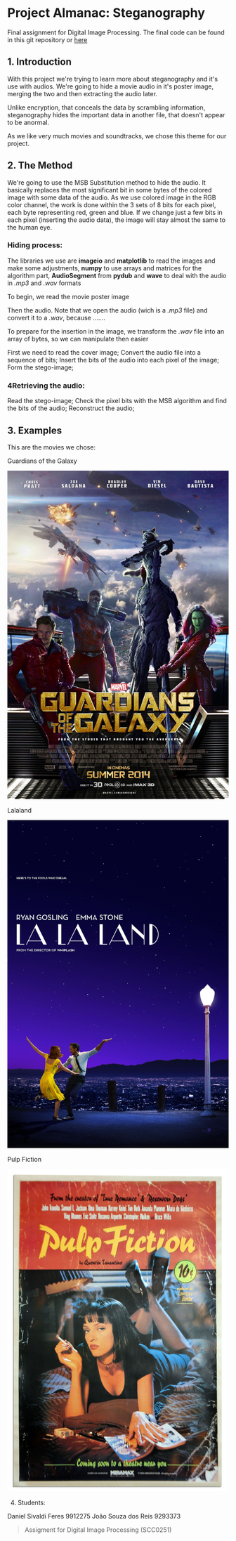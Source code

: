 # Project Almanac: Steganography

Final assignment for Digital Image Processing. The final code can be found in this git repository or [here](code.py)
## 1. Introduction

With this project we're trying to learn more about steganography and it's use with audios. We're going to hide a movie audio in it's poster image, merging the two and then extracting the audio later. 
  
Unlike encryption, that conceals the data by scrambling information, steganography hides the important data in another file, that doesn't appear to be anormal.
  
As we like very much movies and soundtracks, we chose this theme for our project.
  
## 2. The Method
 
We're going to use the MSB Substitution method to hide the audio. It basically replaces the most significant bit in some bytes of the colored image with some data of the audio. As we use colored image in the RGB color channel, the work is done within the 3 sets of 8 bits for each pixel, each byte representing red, green and blue. If we change just a few bits in each pixel (inserting the audio data), the image will stay almost the same to the human eye.
 
 
### Hiding process:
 
The libraries we use are __imageio__ and __matplotlib__ to read the images and make some adjustments, __numpy__ to use arrays and matrices for the algorithm part, __AudioSegment__ from __pydub__ and __wave__ to deal with the audio in _.mp3_ and _.wav_ formats

To begin, we read the movie poster image

Then the audio. Note that we open the audio (wich is a _.mp3_ file) and convert it to a _.wav_, because .......

To prepare for the insertion in the image, we transform the _.wav_ file into an array of bytes, so we can manipulate then easier


 
 

 First we need to read the cover image;
 Convert the audio file into a sequence of bits;
 Insert the bits of the audio into each pixel of the image;
 Form the stego-image;


### 4Retrieving the audio:


 Read the stego-image; 
 Check the pixel bits with the MSB algorithm and find the bits of the audio;
 Reconstruct the audio;


## 3. Examples

This are the movies we chose:

Guardians of the Galaxy

![alt text](https://github.com/danisivaldi/pdi/blob/master/guardiansofthegalaxy.jpg)

Lalaland

![alt text](https://github.com/danisivaldi/pdi/blob/master/lalaland.jpg)

Pulp Fiction

![alt text](https://github.com/danisivaldi/pdi/blob/master/pulpfiction.jpg)

4. Students:

  Daniel Sivaldi Feres 9912275
  João Souza dos Reis  9293373

> Assigment for Digital Image Processing (SCC0251)
